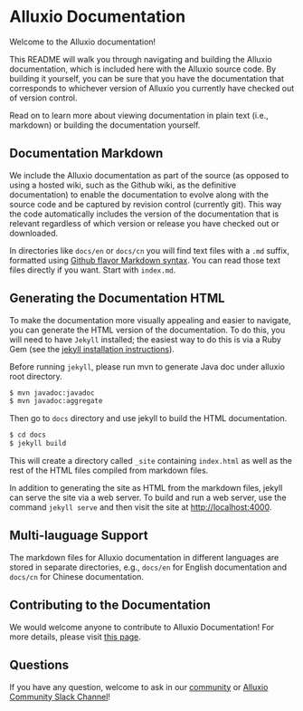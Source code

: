 Alluxio Documentation
=====================

Welcome to the Alluxio documentation!

This README will walk you through navigating and building the Alluxio documentation, which is
included here with the Alluxio source code. By building it yourself, you can be sure that you have
the documentation that corresponds to whichever version of Alluxio you currently have checked out of
version control.

Read on to learn more about viewing documentation in plain text (i.e., markdown) or building the
documentation yourself.

## Documentation Markdown

We include the Alluxio documentation as part of the source (as opposed to using a hosted wiki, such
as the Github wiki, as the definitive documentation) to enable the documentation to evolve along
with the source code and be captured by revision control (currently git). This way the code
automatically includes the version of the documentation that is relevant regardless of which version
or release you have checked out or downloaded.

In directories like `docs/en` or `docs/cn` you will find text files with a `.md` suffix, formatted
using [Github flavor Markdown syntax](https://help.github.com/articles/basic-writing-and-formatting-syntax/).
You can read those text files directly if you want. Start with `index.md`.

## Generating the Documentation HTML

To make the documentation more visually appealing and easier to navigate, you can generate the HTML
version of the documentation. To do this, you will need to have `Jekyll` installed; the easiest
way to do this is via a Ruby Gem
(see the [jekyll installation instructions](http://jekyllrb.com/docs/installation/)).

Before running `jekyll`, please run mvn to generate Java doc under alluxio root directory.

```bash
$ mvn javadoc:javadoc
$ mvn javadoc:aggregate
```

Then go to `docs` directory and use jekyll to build the HTML documentation.

```bash
$ cd docs
$ jekyll build
```

This will create a directory called `_site` containing `index.html` as well as the rest of the
HTML files compiled from markdown files.

In addition to generating the site as HTML from the markdown files, jekyll can serve the site via
a web server. To build and run a web server, use the command `jekyll serve` and then visit the site
at [http://localhost:4000](http://localhost:4000).

## Multi-lauguage Support

The markdown files for Alluxio documentation in different languages are stored in separate
directories, e.g., `docs/en` for English documentation and `docs/cn` for Chinese documentation.

## Contributing to the Documentation

We would welcome anyone to contribute to Alluxio Documentation! For more details, please visit [this
page](https://docs.alluxio.io/os/user/stable/en/contributor/Contributor-Getting-Started.html).

## Questions

If you have any question, welcome to ask in our [community](https://www.alluxio.io/community/) or
[Alluxio Community Slack Channel](https://slackin.alluxio.io/)!